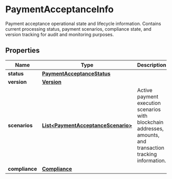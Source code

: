 

# PaymentAcceptanceInfo

Payment acceptance operational state and lifecycle information. Contains  current processing status, payment scenarios, compliance state, and  version tracking for audit and monitoring purposes.

## Properties

| Name | Type | Description | Notes |
|------------ | ------------- | ------------- | -------------|
|**status** | [**PaymentAcceptanceStatus**](PaymentAcceptanceStatus.md) |  |  |
|**version** | [**Version**](Version.md) |  |  |
|**scenarios** | [**List&lt;PaymentAcceptanceScenario&gt;**](PaymentAcceptanceScenario.md) | Active payment execution scenarios with blockchain addresses,  amounts, and transaction tracking information. |  |
|**compliance** | [**Compliance**](Compliance.md) |  |  |



